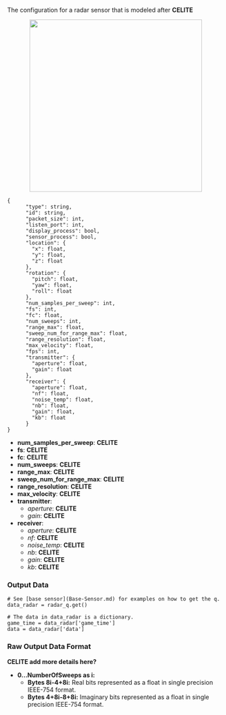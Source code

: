 The configuration for a radar sensor that is modeled after **CELITE**

<p align="center">
<img src="https://github.com/monoDriveIO/Client/raw/master/WikiPhotos/radarsensor.PNG" width="400" height="400" />
</p>

```
{
      "type": string,
      "id": string,
      "packet_size": int,
      "listen_port": int,
      "display_process": bool,
      "sensor_process": bool,
      "location": {
        "x": float,
        "y": float,
        "z": float
      },
      "rotation": {
        "pitch": float,
        "yaw": float,
        "roll": float
      },
      "num_samples_per_sweep": int,
      "fs": int,
      "fc": float,
      "num_sweeps": int,
      "range_max": float,
      "sweep_num_for_range_max": float,
      "range_resolution": float,
      "max_velocity": float,
      "fps": int,
      "transmitter": {
        "aperture": float,
        "gain": float
      },
      "receiver": {
        "aperture": float,
        "nf": float,
        "noise_temp": float,
        "nb": float,
        "gain": float,
        "kb": float
      }
}
```

- **num_samples_per_sweep**: **CELITE**
- **fs**: **CELITE**
- **fc**: **CELITE** 
- **num_sweeps**: **CELITE**
- **range_max**: **CELITE**
- **sweep_num_for_range_max**: **CELITE**
- **range_resolution**: **CELITE**
- **max_velocity**: **CELITE**
- **transmitter**:
  - *aperture*: **CELITE**
  - *gain*: **CELITE**
- **receiver**:
  - *aperture*: **CELITE**
  - *nf*: **CELITE**
  - *noise_temp*: **CELITE**
  - *nb*: **CELITE**
  - *gain*: **CELITE**
  - *kb*: **CELITE**

### Output Data

```
# See [base sensor](Base-Sensor.md) for examples on how to get the q.
data_radar = radar_q.get()

# The data in data_radar is a dictionary.
game_time = data_radar['game_time']
data = data_radar['data']
```

### Raw Output Data Format

**CELITE add more details here?**
- **0...NumberOfSweeps as i:**
  - **Bytes 8i-4+8i:** Real bits represented as a float in single precision IEEE-754 format.
  - **Bytes 4+8i-8+8i:** Imaginary bits represented as a float in single precision IEEE-754 format.